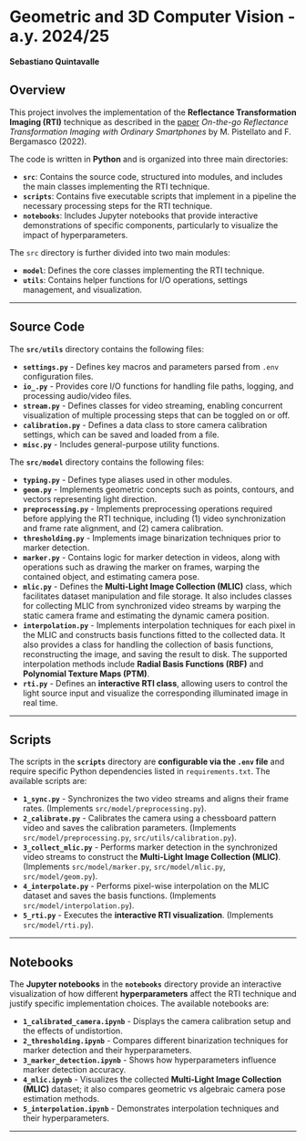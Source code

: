 # **Geometric and 3D Computer Vision - a.y. 2024/25**  
**Sebastiano Quintavalle**  

## **Overview**  

This project involves the implementation of the **Reflectance Transformation Imaging (RTI)** technique as described in the [paper](https://www.researchgate.net/publication/368520914_On-the-Go_Reflectance_Transformation_Imaging_with_Ordinary_Smartphones) *On-the-go Reflectance Transformation Imaging with Ordinary Smartphones* by M. Pistellato and F. Bergamasco (2022).  

The code is written in **Python** and is organized into three main directories:  
- **`src`**: Contains the source code, structured into modules, and includes the main classes implementing the RTI technique.  
- **`scripts`**: Contains five executable scripts that implement in a pipeline the necessary processing steps for the RTI technique.  
- **`notebooks`**: Includes Jupyter notebooks that provide interactive demonstrations of specific components, particularly to visualize the impact of hyperparameters.  

The `src` directory is further divided into two main modules:  
- **`model`**: Defines the core classes implementing the RTI technique.  
- **`utils`**: Contains helper functions for I/O operations, settings management, and visualization.  

---

## **Source Code**  

The **`src/utils`** directory contains the following files:  

- **`settings.py`** - Defines key macros and parameters parsed from `.env` configuration files.  
- **`io_.py`** - Provides core I/O functions for handling file paths, logging, and processing audio/video files.  
- **`stream.py`** - Defines classes for video streaming, enabling concurrent visualization of multiple processing steps that can be toggled on or off.  
- **`calibration.py`** - Defines a data class to store camera calibration settings, which can be saved and loaded from a file.  
- **`misc.py`** - Includes general-purpose utility functions.  

The **`src/model`** directory contains the following files:  

- **`typing.py`** - Defines type aliases used in other modules.  
- **`geom.py`** - Implements geometric concepts such as points, contours, and vectors representing light direction.  
- **`preprocessing.py`** - Implements preprocessing operations required before applying the RTI technique, including (1) video synchronization and frame rate alignment, and (2) camera calibration.  
- **`thresholding.py`** - Implements image binarization techniques prior to marker detection.  
- **`marker.py`** - Contains logic for marker detection in videos, along with operations such as drawing the marker on frames, warping the contained object, and estimating camera pose.  
- **`mlic.py`** - Defines the **Multi-Light Image Collection (MLIC)** class, which facilitates dataset manipulation and file storage. It also includes classes for collecting MLIC from synchronized video streams by warping the static camera frame and estimating the dynamic camera position.  
- **`interpolation.py`** - Implements interpolation techniques for each pixel in the MLIC and constructs basis functions fitted to the collected data. It also provides a class for handling the collection of basis functions, reconstructing the image, and saving the result to disk. The supported interpolation methods include **Radial Basis Functions (RBF)** and **Polynomial Texture Maps (PTM)**.  
- **`rti.py`** - Defines an **interactive RTI class**, allowing users to control the light source input and visualize the corresponding illuminated image in real time.  

---

## **Scripts**  

The scripts in the **`scripts`** directory are **configurable via the `.env` file** and require specific Python dependencies listed in `requirements.txt`. The available scripts are:  

- **`1_sync.py`** - Synchronizes the two video streams and aligns their frame rates. (Implements `src/model/preprocessing.py`).  
- **`2_calibrate.py`** - Calibrates the camera using a chessboard pattern video and saves the calibration parameters. (Implements `src/model/preprocessing.py`, `src/utils/calibration.py`).  
- **`3_collect_mlic.py`** - Performs marker detection in the synchronized video streams to construct the **Multi-Light Image Collection (MLIC)**. (Implements `src/model/marker.py`, `src/model/mlic.py`, `src/model/geom.py`).  
- **`4_interpolate.py`** - Performs pixel-wise interpolation on the MLIC dataset and saves the basis functions. (Implements `src/model/interpolation.py`).  
- **`5_rti.py`** - Executes the **interactive RTI visualization**. (Implements `src/model/rti.py`).  

---

## **Notebooks**  

The **Jupyter notebooks** in the **`notebooks`** directory provide an interactive visualization of how different **hyperparameters** affect the RTI technique and justify specific implementation choices. The available notebooks are:  

- **`1_calibrated_camera.ipynb`** - Displays the camera calibration setup and the effects of undistortion.  
- **`2_thresholding.ipynb`** - Compares different binarization techniques for marker detection and their hyperparameters.  
- **`3_marker_detection.ipynb`** - Shows how hyperparameters influence marker detection accuracy.  
- **`4_mlic.ipynb`** - Visualizes the collected **Multi-Light Image Collection (MLIC)** dataset; it also compares geometric vs algebraic camera pose estimation methods.  
- **`5_interpolation.ipynb`** - Demonstrates interpolation techniques and their hyperparameters.  

---
